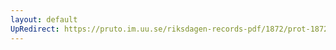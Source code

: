 ```yaml
---
layout: default
UpRedirect: https://pruto.im.uu.se/riksdagen-records-pdf/1872/prot-1872--fk--504/prot-1872--fk--504_018.pdf
---
```

